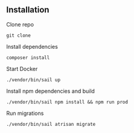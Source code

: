 ## Installation

Clone repo
```cli
git clone
```

Install dependencies
```cli
composer install
```

Start Docker
```cli
./vendor/bin/sail up
```

Install npm dependencies and build
```cli
./vendor/bin/sail npm install && npm run prod
```

Run migrations
```cli
./vendor/bin/sail atrisan migrate
```
